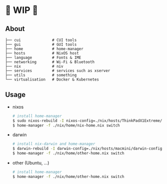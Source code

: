 # :construction: WIP :construction:

## About

```
├── cui              # CUI tools
├── gui              # GUI tools
├── home             # home-manager
├── hosts            # NixOS host
├── language         # Fonts & IME
├── networking       # Wi-Fi & Bluetooth
├── nix              # niv
├── services         # services such as xserver
├── utils            # something
└── virtualisation   # Docker & Kubernetes
```

## Usage

- nixos

    ```bash
    # install home-manager
    $ sudo nixos-rebuild -I nixos-config=./nix/hosts/ThinkPadX1Extreme/configuration.nix switch
    $ home-manager -f ./nix/home/nix-home.nix switch
    ```

- darwin

    ```bash
    # install nix-darwin and home-manager
    $ darwin-rebuild -I darwin-config=./nix/hosts/macmini/darwin-configuration.nix switch
    $ home-manager -f ./nix/home/other-home.nix switch
    ```

- other (Ubuntu, ...)

    ```bash
    # install home-manager
    $ home-manager -f ./nix/home/other-home.nix switch
    ```